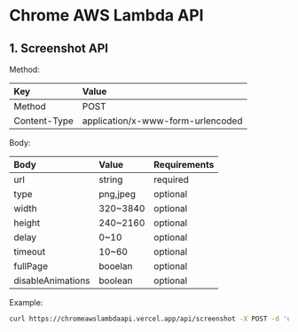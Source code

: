 # Chrome AWS Lambda API

## 1. Screenshot API

Method:

| Key          | Value                             |
| :----------- | :-------------------------------- |
| Method       | POST                              |
| Content-Type | application/x-www-form-urlencoded |

Body:

| Body              | Value    | Requirements |
| :---------------- | :------- | :----------- |
| url               | string   | required     |
| type              | png,jpeg | optional     |
| width             | 320~3840 | optional     |
| height            | 240~2160 | optional     |
| delay             | 0~10     | optional     |
| timeout           | 10~60    | optional     |
| fullPage          | booelan  | optional     |
| disableAnimations | boolean  | optional     |

Example:

```bash
curl https://chromeawslambdaapi.vercel.app/api/screenshot -X POST -d 'url=http://google.com'
```
